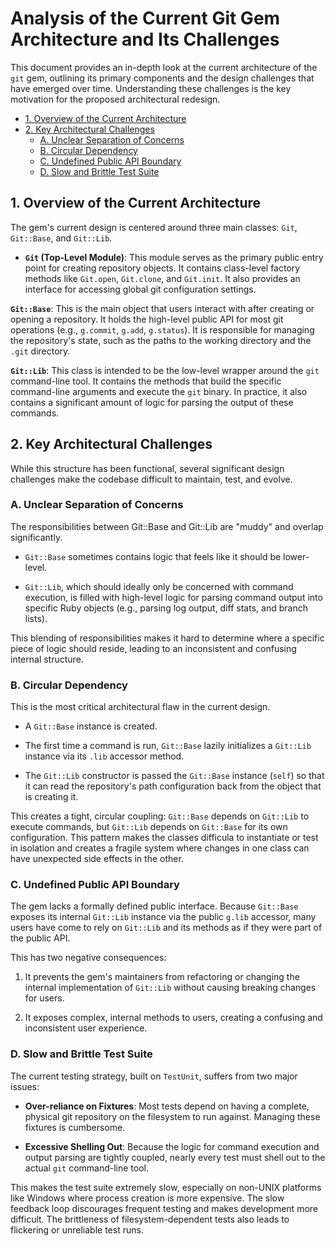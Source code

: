 # Analysis of the Current Git Gem Architecture and Its Challenges

This document provides an in-depth look at the current architecture of the `git` gem, outlining its primary components and the design challenges that have emerged over time. Understanding these challenges is the key motivation for the proposed architectural redesign.

- [1. Overview of the Current Architecture](#1-overview-of-the-current-architecture)
- [2. Key Architectural Challenges](#2-key-architectural-challenges)
  - [A. Unclear Separation of Concerns](#a-unclear-separation-of-concerns)
  - [B. Circular Dependency](#b-circular-dependency)
  - [C. Undefined Public API Boundary](#c-undefined-public-api-boundary)
  - [D. Slow and Brittle Test Suite](#d-slow-and-brittle-test-suite)

## 1. Overview of the Current Architecture

The gem's current design is centered around three main classes: `Git`, `Git::Base`, and `Git::Lib`.

- **`Git` (Top-Level Module)**: This module serves as the primary public entry point for creating repository objects. It contains class-level factory methods like `Git.open`, `Git.clone`, and `Git.init`. It also provides an interface for accessing global git configuration settings.

**`Git::Base`**: This is the main object that users interact with after creating or opening a repository. It holds the high-level public API for most git operations (e.g., `g.commit`, `g.add`, `g.status`). It is responsible for managing the repository's state, such as the paths to the working directory and the `.git` directory.

**`Git::Lib`**: This class is intended to be the low-level wrapper around the `git` command-line tool. It contains the methods that build the specific command-line arguments and execute the `git` binary. In practice, it also contains a significant amount of logic for parsing the output of these commands.

## 2. Key Architectural Challenges

While this structure has been functional, several significant design challenges make the codebase difficult to maintain, test, and evolve.

### A. Unclear Separation of Concerns

The responsibilities between Git::Base and Git::Lib are "muddy" and overlap significantly.

- `Git::Base` sometimes contains logic that feels like it should be lower-level.

- `Git::Lib`, which should ideally only be concerned with command execution, is filled with high-level logic for parsing command output into specific Ruby objects (e.g., parsing log output, diff stats, and branch lists).

This blending of responsibilities makes it hard to determine where a specific piece of logic should reside, leading to an inconsistent and confusing internal structure.

### B. Circular Dependency

This is the most critical architectural flaw in the current design.

- A `Git::Base` instance is created.

- The first time a command is run, `Git::Base` lazily initializes a `Git::Lib` instance via its `.lib` accessor method.

- The `Git::Lib` constructor is passed the `Git::Base` instance (`self`) so that it can read the repository's path configuration back from the object that is creating it.

This creates a tight, circular coupling: `Git::Base` depends on `Git::Lib` to execute commands, but `Git::Lib` depends on `Git::Base` for its own configuration. This pattern makes the classes difficula to instantiate or test in isolation and creates a fragile system where changes in one class can have unexpected side effects in the other.

### C. Undefined Public API Boundary

The gem lacks a formally defined public interface. Because `Git::Base` exposes its internal `Git::Lib` instance via the public `g.lib` accessor, many users have come to rely on `Git::Lib` and its methods as if they were part of the public API.

This has two negative consequences:

1. It prevents the gem's maintainers from refactoring or changing the internal implementation of `Git::Lib` without causing breaking changes for users.

2. It exposes complex, internal methods to users, creating a confusing and inconsistent user experience.

### D. Slow and Brittle Test Suite

The current testing strategy, built on `TestUnit`, suffers from two major issues:

- **Over-reliance on Fixtures**: Most tests depend on having a complete, physical git repository on the filesystem to run against. Managing these fixtures is cumbersome.

- **Excessive Shelling Out**: Because the logic for command execution and output parsing are tightly coupled, nearly every test must shell out to the actual `git` command-line tool.

This makes the test suite extremely slow, especially on non-UNIX platforms like Windows where process creation is more expensive. The slow feedback loop discourages frequent testing and makes development more difficult. The brittleness of filesystem-dependent tests also leads to flickering or unreliable test runs.
